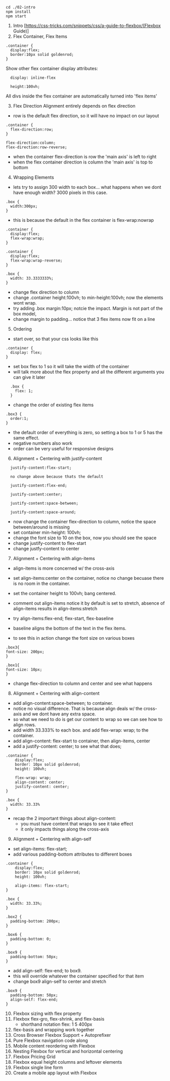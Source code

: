 ```
cd ./02-intro
npm install
npm start
```

1) Intro
[https://css-tricks.com/snippets/css/a-guide-to-flexbox/(Flexbox Guide)]
2) Flex Container, Flex Items
  ```
  .container {
    display:flex;
    border:10px solid goldenrod;
}
```

Show other flex container display attributes:

```
  display: inline-flex
```

```
  height:100vh;
```

All divs inside the flex container are automatically turned into 'flex items'

3) Flex Direction
  Alignment entirely depends on flex direction

  - row is the default flex direction, so it will have no impact on our layout
  ```
  .container {
    flex-direction:row;
  }

  flex-direction:column;
  flex-direction:row-reverse;
  ```

  - when the container flex-direction is row the 'main axis' is left to right
  - when the flex container direction is column the 'main axis' is top to bottom

4) Wrapping Elements
  
  - lets try to assign 300 width to each box... what happens when we dont have enough width?  3000 pixels in this case.
  ```
  .box {
    width:300px;    
  }
  ```

- this is because the default in the flex container is flex-wrap:nowrap
```
.container {
  display:flex;
  flex-wrap:wrap;
}

.container {
  display:flex;
  flex-wrap:wrap-reverse;
}

.box {
  width: 33.3333333%;
}

```

- change flex direction to column
- change .container height:100vh; to min-height:100vh;  now the elements wont wrap.
- try adding .box margin:10px; notcie the impact.  Margin is not part of the box model,
- change margin to padding... notice that 3 flex items now fit on a line


5) Ordering
  - start over, so that your css looks like this

  ```
  .container {
    display: flex;
  }
```
- set box flex to 1 so it will take the width of the container
- will talk more about the flex property and all the different arguments you can give it later
```
  .box {
    flex: 1;
  }
```

- change the order of existing flex items
```
.box3 {
  order:1;
}
```

- the default order of everything is zero, so setting a box to 1 or 5 has the same effect.
- negative numbers also work
- order can be very useful for responsive designs


6) Alignment + Centering with justify-content

```
  justify-content:flex-start;

  no change above because thats the default

  justify-content:flex-end;

  justify-content:center;

  justify-content:space-between;

  justify-content:space-around;

```

- now change the container flex-direction to column, notice the space between/around is missing
- set container min-height: 100vh;
- change the font size to 10 on the box, now you should see the space
- change justify-content to flex-start 
- change justfy-content to center

7) Alignment + Centering with align-items
  - align-items is more concerned w/ the cross-axis

  - set align-items:center on the container, notice no change becuase there is no room in the container.
  - set the container height to 100vh; bang centered.
  - comment out align-items notice it by default is set to stretch, absence of align-items results in align-items:stretch
  - try align-items:flex-end; flex-start, flex-baseline
  - baseline aligns the bottom of the text in the flex items.
  - to see this in action change the font size on various boxes
  ```
  .box3{
  font-size: 200px;
}

.box1{
  font-size: 10px;
}
```
- change flex-direction to column and center and see what happens

8) Alignment + Centering with align-content
- add align-content:space-between; to container.
- notice no visual difference.  That is because align deals w/ the cross-axis and we dont have any extra space.
- so what we need to do is get our content to wrap so we can see how to align rows.
- add width 33.333% to each box. and add flex-wrap: wrap; to the container.
- add align-content: flex-start to container, then align-items, center
- add a justify-content: center; to see what that does;
```
.container {
    display:flex; 
    border: 10px solid goldenrod;
    height: 100vh;

    flex-wrap: wrap;
    align-content: center;
    justify-content: center;
}

.box {
  width: 33.33%
}
```

- recap the 2 important things about align-content:
  - you must have content that wraps to see it take effect
  - it only impacts things along the cross-axis

9) Alignment + Centering with align-self
  - set align-items: flex-start;
  - add various padding-bottom attributes to different boxes
```
.container {
    display:flex; 
    border: 10px solid goldenrod;
    height: 100vh;

    align-items: flex-start;
}

.box {
  width: 33.33%;
}

.box2 {
  padding-bottom: 200px;
}

.box6 {
  padding-bottom: 0;
}

.box9 {
  padding-bottom: 50px;
}
```

- add align-self: flex-end; to box9.
- this will override whatever the container specified for that item
- change box9 align-self to center and stretch
```
.box9 {
  padding-bottom: 50px;
  align-self: flex-end;
}
```

10) Flexbox sizing with flex property
11) Flexbox flex-gro, flex-shrink, and flex-basis
     - shorthand notation
     flex: 1 5 400px
12) flex-basis and wrapping work together
13) Cross Browser Flexbox Support + Autoprefixer
14) Pure Flexbox navigation code along
15) Mobile content reordering with Flexbox
16) Nesting Flexbox for vertical and horizontal centering
17) Flexbox Pricing Grid
18) Flexbox equal height columns and leftover elements
19) Flexbox single line form
20) Create a mobile app layout with Flexbox